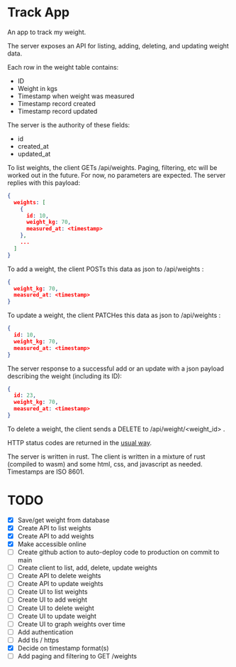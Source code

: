 # Track App

An app to track my weight.

The server exposes an API for listing, adding, deleting, and updating weight data.

Each row in the weight table contains:

- ID
- Weight in kgs
- Timestamp when weight was measured
- Timestamp record created
- Timestamp record updated

The server is the authority of these fields:

- id
- created_at
- updated_at

To list weights, the client GETs /api/weights. Paging, filtering, etc will be worked out in the future. For now, no parameters are expected. The server replies with this payload:

```json
{
  weights: [
    {
      id: 10,
      weight_kg: 70,
      measured_at: <timestamp>
    },
    ...
  ]
}

```

To add a weight, the client POSTs this data as json to /api/weights :

```json
{
  weight_kg: 70,
  measured_at: <timestamp>
}
```

To update a weight, the client PATCHes this data as json to /api/weights :

```json
{
  id: 10,
  weight_kg: 70,
  measured_at: <timestamp>
}
```

The server response to a successful add or an update with a json payload describing the weight (including its ID):

```json
{
  id: 23,
  weight_kg: 70,
  measured_at: <timestamp>
}
```

To delete a weight, the client sends a DELETE to /api/weight/<weight_id> .

HTTP status codes are returned in the [usual way](https://developer.mozilla.org/en-US/docs/Web/HTTP/Status).

The server is written in rust.
The client is written in a mixture of rust (compiled to wasm) and some html, css, and javascript as needed.
Timestamps are ISO 8601.

# TODO

- [x] Save/get weight from database
- [x] Create API to list weights
- [x] Create API to add weights
- [x] Make accessible online
- [ ] Create github action to auto-deploy code to production on commit to main
- [ ] Create client to list, add, delete, update weights
- [ ] Create API to delete weights
- [ ] Create API to update weights
- [ ] Create UI to list weights
- [ ] Create UI to add weight
- [ ] Create UI to delete weight
- [ ] Create UI to update weight
- [ ] Create UI to graph weights over time
- [ ] Add authentication
- [ ] Add tls / https
- [x] Decide on timestamp format(s)
- [ ] Add paging and filtering to GET /weights
